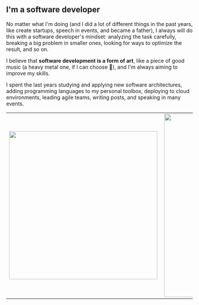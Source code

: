 ## I'm a software developer

No matter what I'm doing (and I did a lot of different things in the past years, like create startups, speech in events, and became a father), I always will do this with a software developer's mindset: analyzing the task carefully, breaking a big problem in smaller ones, looking for ways to optimize the result, and so on.

I believe that **software development is a form of art**, like a piece of good music (a heavy metal one, if I can choose 🤘), and I'm always aiming to improve my skills.

I spent the last years studying and applying new software architectures, adding programming languages to my personal toolbox, deploying to cloud environments, leading agile teams, writing posts, and speaking in many events.

<center>
<table>
    <tr>
        <td><img width="400px" align="left" src="https://github-readme-stats.vercel.app/api/top-langs/?username=eminetto&hide=html&layout=compact&theme=buefy" /></td>
        <td><img width="495px" align="left" src="https://github-readme-stats.vercel.app/api?username=eminetto&theme=buefy"/></td>
    </tr>   
</table>
</center>  
